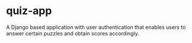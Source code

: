 # quiz-app
A Django based application with user authentication that enables users to answer certain puzzles and obtain scores accordingly.
